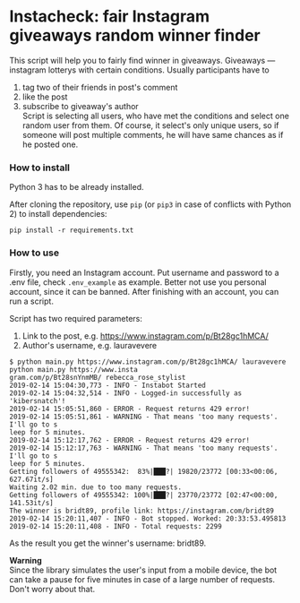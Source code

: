 # Instacheck: fair Instagram giveaways random winner finder

This script will help you to fairly find winner in giveaways. Giveaways — instagram lotterys with certain conditions. Usually participants have to  
1. tag two of their friends in post's comment
2. like the post
3. subscribe to giveaway's author  
Script is selecting all users, who have met the conditions and select one random user from them. Of course, it select's only unique users, so if someone will post multiple comments, he will have same chances as if he posted one.

### How to install

Python 3 has to be already installed.  
  
After cloning the repository, use `pip` (or `pip3` in case of conflicts with Python 2) to install dependencies:
```
pip install -r requirements.txt
```

### How to use

Firstly, you need an Instagram account. Put username and password to a .env file, check ```.env_example``` as example. Better not use you personal account, since it can be banned. After finishing with an account, you can run a script.  
  
Script has two required parameters: 
1. Link to the post, e.g. https://www.instagram.com/p/Bt28gc1hMCA/
2. Author's username, e.g. lauravevere
```
$ python main.py https://www.instagram.com/p/Bt28gc1hMCA/ lauravevere
python main.py https://www.insta
gram.com/p/Bt28snYnmMB/ rebecca_rose_stylist
2019-02-14 15:04:30,773 - INFO - Instabot Started
2019-02-14 15:04:32,514 - INFO - Logged-in successfully as 'kibersnatch'!
2019-02-14 15:05:51,860 - ERROR - Request returns 429 error!
2019-02-14 15:05:51,861 - WARNING - That means 'too many requests'. I'll go to s
leep for 5 minutes.
2019-02-14 15:12:17,762 - ERROR - Request returns 429 error!
2019-02-14 15:12:17,763 - WARNING - That means 'too many requests'. I'll go to s
leep for 5 minutes.
Getting followers of 49555342:  83%|███?| 19820/23772 [00:33<00:06, 627.67it/s]
Waiting 2.02 min. due to too many requests.
Getting followers of 49555342: 100%|███?| 23770/23772 [02:47<00:00, 141.53it/s]
The winner is bridt89, profile link: https://instagram.com/bridt89
2019-02-14 15:20:11,407 - INFO - Bot stopped. Worked: 20:33:53.495813
2019-02-14 15:20:11,408 - INFO - Total requests: 2299
```  
As the result you get the winner's username: bridt89.  
  
**Warning**  
Since the library simulates the user's input from a mobile device, the bot can take a pause for five minutes in case of a large number of requests. Don't worry about that.
